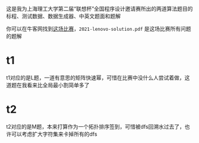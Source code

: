 这是我为上海理工大学第二届“联想杯”全国程序设计邀请赛所出的两道算法题目的标程、测试数据、数据生成器、中英文题面和题解

你可以在牛客网找到[这场比赛](https://ac.nowcoder.com/acm/contest/17574)，`2021-lenovo-solution.pdf` 是这场比赛所有问题的题解

# t1

t1对应的是L题，一道有意思的矩阵快速幂，可惜在比赛中没什么人尝试着做，这道题在我看来比全局最小割简单多了

# t2

t2对应的是M题，本来打算作为一个拓扑排序签到，可惜被dfs回溯水过去了，也许可以考虑扩大字符集来卡掉所有的dfs